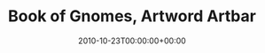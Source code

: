---
templateKey: event
guid: 0895a464-6eab-11ea-99c5-002590d1d1b0
date: 2010-10-23T00:00:00+00:00
eventTime: '8-11pm'
title: Book of Gnomes, Artword Artbar
artist: Book of Gnomes
city: Hamilton
venue: Artword Artbar
group: Tim Shia
guests: Robbie Grunwald, Nick Zubeck, Ben Bowen
---